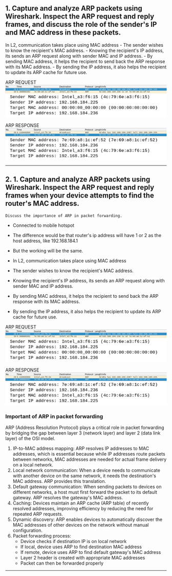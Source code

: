 	
## 1. Capture and analyze ARP packets using Wireshark. Inspect the ARP request and reply frames, and discuss the role of the sender's IP and MAC address in these packets.

In L2, communication takes place using MAC address
	- The sender wishes to know the recipient's MAC address.
	- Knowing the recipient's IP address, its sends an ARP request along with sender MAC and IP address.
	- By sending MAC address, it helps the recipient to send back the ARP response with its MAC address.
	- By sending the IP address, it also helps the recipient to update its ARP cache for future use.
	
ARP REQUEST
	![](./img/Pasted%20image%2020250315152941.webp)
	![](./img/Pasted%20image%2020250315153022.webp)

ARP RESPONSE
	![](./img/Pasted%20image%2020250315152953.webp)
	![](./img/Pasted%20image%2020250315153034.webp)


---


## 2. 1. Capture and analyze ARP packets using Wireshark. Inspect the ARP request and reply frames when your device attempts to find the router's MAC address.
    Discuss the importance of ARP in packet forwarding.


- Connected to mobile hotspot
- The difference would be that router's ip address will have 1 or 2 as the host address, like 192.168.184.1
- But the working will be the same.

- In L2, communication takes place using MAC address
- The sender wishes to know the recipient's MAC address.
- Knowing the recipient's IP address, its sends an ARP request along with sender MAC and IP address.
- By sending MAC address, it helps the recipient to send back the ARP response with its MAC address.
- By sending the IP address, it also helps the recipient to update its ARP cache for future use.

ARP REQUEST
	![](./img/Pasted%20image%2020250315152941.webp)
	![](./img/Pasted%20image%2020250315153022.webp)

ARP RESPONSE
	![](./img/Pasted%20image%2020250315152953.webp)
	![](./img/Pasted%20image%2020250315153034.webp)



### Important of ARP in packet forwarding

ARP (Address Resolution Protocol) plays a critical role in packet forwarding by bridging the gap between layer 3 (network layer) and layer 2 (data link layer) of the OSI model. 

1. IP-to-MAC address mapping: ARP resolves IP addresses to MAC addresses, which is essential because while IP addresses route packets between networks, MAC addresses are needed for actual frame delivery on a local network.
2. Local network communication: When a device needs to communicate with another device on the same network, it needs the destination's MAC address. ARP provides this translation.
3. Default gateway communication: When sending packets to devices on different networks, a host must first forward the packet to its default gateway. ARP resolves the gateway's MAC address.
4. Caching: Devices maintain an ARP cache (ARP table) of recently resolved addresses, improving efficiency by reducing the need for repeated ARP requests.
5. Dynamic discovery: ARP enables devices to automatically discover the MAC addresses of other devices on the network without manual configuration.
6. Packet forwarding process:
    - Device checks if destination IP is on local network
    - If local, device uses ARP to find destination MAC address
    - If remote, device uses ARP to find default gateway's MAC address
    - Layer 2 header is created with appropriate MAC addresses
    - Packet can then be forwarded properly

---

